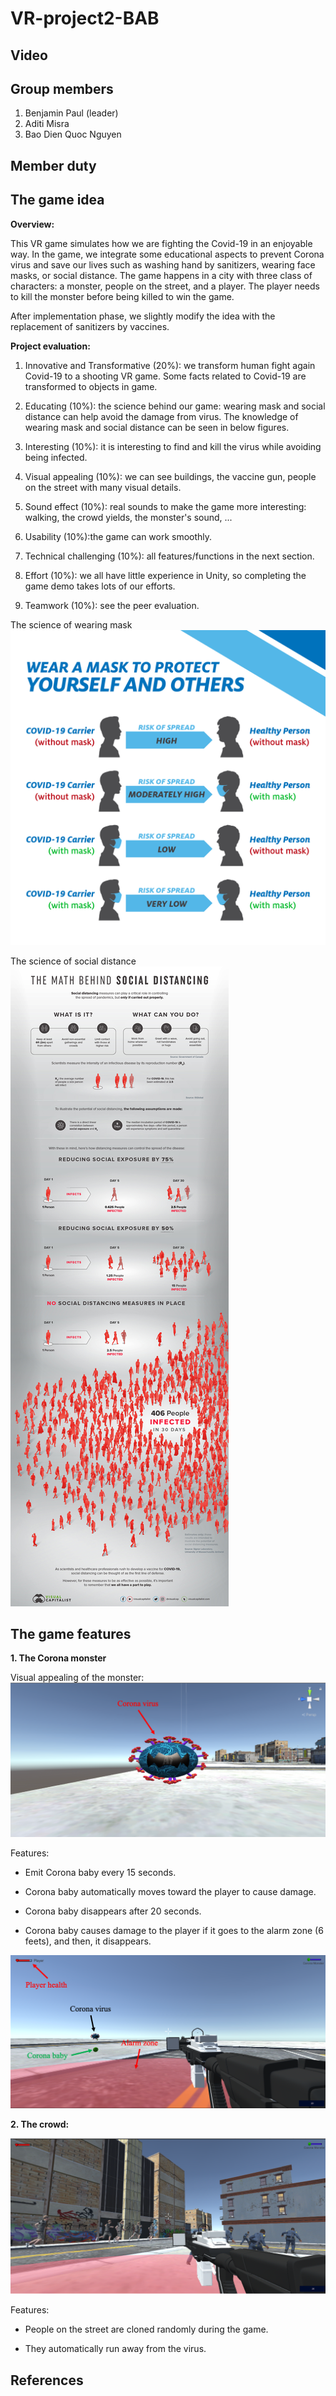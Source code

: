 # VR-project2-BAB

## Video


## Group members
1. Benjamin Paul (leader)
2. Aditi Misra
3. Bao Dien Quoc Nguyen

## Member duty

## The game idea

**Overview:**

This VR game simulates how we are fighting the Covid-19 in an enjoyable way. In the game, we integrate some educational aspects to prevent Corona virus and save our lives such as washing hand by sanitizers, wearing face masks, or social distance. The game happens in a city with three class of characters: a monster, people on the street, and a player. The player needs to kill the monster before being killed to win the game.

After implementation phase, we slightly modify the idea with the replacement of sanitizers by vaccines.

**Project evaluation:**

1. Innovative and Transformative (20%): we transform human fight again Covid-19 to a shooting VR game. Some facts related to Covid-19 are transformed to objects in game.

2. Educating (10%): the science behind our game: wearing mask and social distance can help avoid the damage from virus. The knowledge of wearing mask and social distance can be seen in below figures.

3. Interesting (10%): it is interesting to find and kill the virus while avoiding being infected.

4. Visual appealing (10%): we can see buildings, the vaccine gun, people on the street with many visual details.

5. Sound effect (10%): real sounds to make the game more interesting: walking, the crowd yields, the monster's sound, ...

6. Usability (10%):the game can work smoothly.

7. Technical challenging (10%): all features/functions in the next section.

8. Effort (10%): we all have little experience in Unity, so completing the game demo takes lots of our efforts.

9. Teamwork (10%): see the peer evaluation.

The science of wearing mask
![why mask](figures/why_mask.png)

The science of social distance
![why distance](figures/why_social_distance.jpg)

## The game features

**1. The Corona monster**

Visual appealing of the monster:
![monster](figures/monster.png)

Features:

- Emit Corona baby every 15 seconds.

- Corona baby automatically moves toward the player to cause damage.

- Corona baby disappears after 20 seconds.

- Corona baby causes damage to the player if it goes to the alarm zone (6 feets), and then, it disappears.

![monster_features](figures/monster_explain.png)

**2. The crowd:**

![crowd](figures/crowd.png)

Features:

- People on the street are cloned randomly during the game.

- They automatically run away from the virus.



## References
